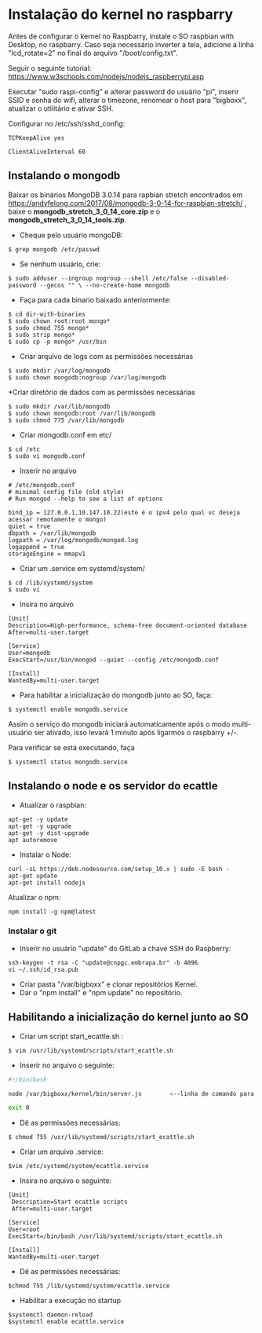 # Instalação do kernel no raspbarry

Antes de configurar o kernel no Raspbarry, instale o SO raspbian with Desktop, no raspbarry.
Caso seja necessário inverter a tela, adicione a linha "lcd_rotate=2" no final do arquivo "/boot/config.txt".

Seguir o seguinte tutorial:
https://www.w3schools.com/nodejs/nodejs_raspberrypi.asp

Executar "sudo raspi-config" e alterar password do usuário "pi", inserir SSID e senha do wifi, alterar o timezone, renomear o host para "bigboxx", atualizar o utilitário e ativar SSH.

Configurar no /etc/ssh/sshd_config:

```
TCPKeepAlive yes

ClientAliveInterval 60

```

## Instalando o mongodb

Baixar os binários MongoDB 3.0.14 para rapbian stretch encontrados em https://andyfelong.com/2017/08/mongodb-3-0-14-for-raspbian-stretch/ , 
baixe o  **mongodb_stretch_3_0_14_core.zip** e o  **mongodb_stretch_3_0_14_tools.zip**.

* Cheque pelo usuário mongoDB:

```shell
$ grep mongodb /etc/passwd
```
* Se nenhum usuário, crie:

```shell
$ sudo adduser --ingroup nogroup --shell /etc/false --disabled-password --gecos "" \ --no-create-home mongodb
```

* Faça para cada binario baixado anteriormente:

```shell
$ cd dir-with-binaries
$ sudo chown root:root mongo*
$ sudo chmod 755 mongo*
$ sudo strip mongo*
$ sudo cp -p mongo* /usr/bin
```

* Criar arquivo de logs com as permissões necessárias

```shell
$ sudo mkdir /var/log/mongodb
$ sudo chown mongodb:nogroup /var/log/mongodb
```

*Criar diretório de dados com as permissões necessárias

```shell
$ sudo mkdir /var/lib/mongodb
$ sudo chown mongodb:root /var/lib/mongodb
$ sudo chmod 775 /var/lib/mongodb
``` 

* Criar mongodb.conf em etc/

```shell
$ cd /etc
$ sudo vi mongodb.conf
```
* Inserir no arquivo

```
# /etc/mongodb.conf
# minimal config file (old style)
# Run mongod --help to see a list of options

bind_ip = 127.0.0.1,10.147.10.22(este é o ipv4 pelo qual vc deseja acessar remotamente o mongo)
quiet = true
dbpath = /var/lib/mongodb
logpath = /var/log/mongodb/mongod.log
logappend = true
storageEngine = mmapv1
```

* Criar um .service em systemd/system/

```shell
$ cd /lib/systemd/system
$ sudo vi 
``` 

* Insira no arquivo

```
[Unit]
Description=High-performance, schema-free document-oriented database
After=multi-user.target

[Service]
User=mongodb
ExecStart=/usr/bin/mongod --quiet --config /etc/mongodb.conf

[Install]
WantedBy=multi-user.target
```

* Para habilitar a inicialização do mongodb junto ao SO, faça: 

```shell
$ systemctl enable mongodb.service
```

Assim o serviço do mongodb iniciará automaticamente após o modo multi-usuário ser ativado, isso levará 1 minuto após ligarmos o raspbarry +/-.

Para verificar se está executando, faça 

```shell
$ systemctl status mongodb.service
```

## Instalando o node e os servidor do ecattle

* Atualizar o raspbian:

```shell
apt-get -y update
apt-get -y upgrade
apt-get -y dist-upgrade
apt autoremove
```

* Instalar o Node:

```shell
curl -sL https://deb.nodesource.com/setup_10.x | sudo -E bash -
apt-get update
apt-get install nodejs
```

Atualizar o npm:
```shell
npm install -g npm@latest
```

### Instalar o git

* Inserir no usuário "update" do GitLab a chave SSH do Raspberry:

```shell
ssh-keygen -t rsa -C "update@cnpgc.embrapa.br" -b 4096
vi ~/.ssh/id_rsa.pub
```

* Criar pasta "/var/bigboxx" e clonar repositórios Kernel.
* Dar o "npm install" e "npm update" no repositório.

## Habilitando a inicialização do kernel junto ao SO

* Criar um script start_ecattle.sh :

```shell
$ vim /usr/lib/systemd/scripts/start_ecattle.sh
```
* Inserir no arquivo o seguinte:

```sh
#!/bin/bash

node /var/bigboxx/kernel/bin/server.js        <--linha de comando para executar o script no  node

exit 0

```
* Dê as permissões necessárias:

```shell
$ chmod 755 /usr/lib/systemd/scripts/start_ecattle.sh
```

* Criar um arquivo .service:

```shell
$vim /etc/systemd/system/ecattle.service
```

* Insira no arquivo o seguinte:

```
[Unit]
 Description=Start ecattle scripts
 After=multi-user.target

[Service]
User=root
ExecStart=/bin/bash /usr/lib/systemd/scripts/start_ecattle.sh

[Install]
WantedBy=multi-user.target

```

* Dê as permissões necessárias:

```shell
$chmod 755 /lib/systemd/system/ecattle.service
``` 

* Habilitar a execução no startup

```shell
$systemctl daemon-reload
$systemctl enable ecattle.service
```

